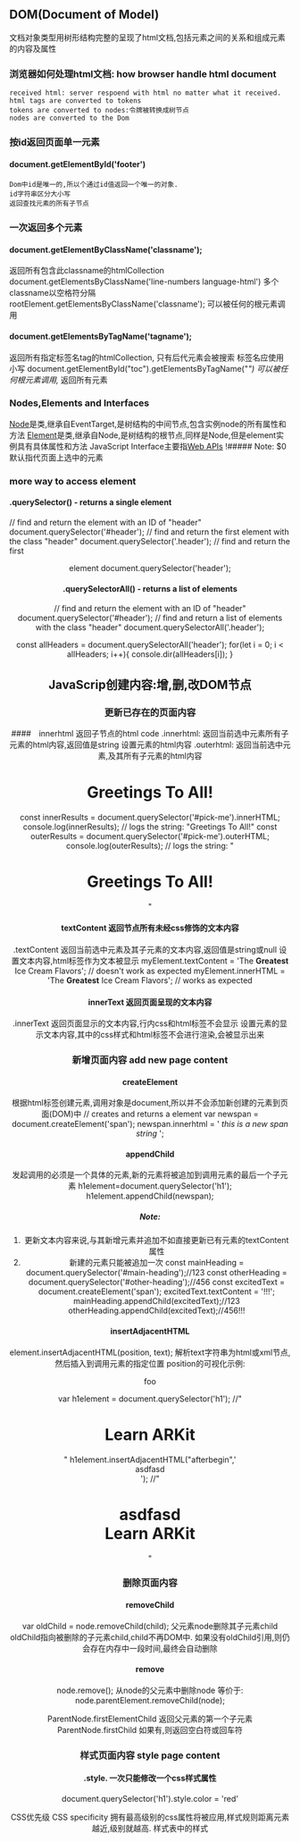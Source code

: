 ## DOM(Document of Model)
文档对象类型用树形结构完整的呈现了html文档,包括元素之间的关系和组成元素的内容及属性

### 浏览器如何处理html文档: how browser handle html document
    received html: server respoend with html no matter what it received.
    html tags are converted to tokens
    tokens are converted to nodes:令牌被转换成树节点
    nodes are converted to the Dom 


### 按id返回页面单一元素
#### document.getElementById('footer')
    Dom中id是唯一的,所以个通过id值返回一个唯一的对象.
    id字符串区分大小写
    返回查找元素的所有子节点


### 一次返回多个元素
#### document.getElementByClassName('classname');
返回所有包含此classname的htmlCollection
document.getElementsByClassName('line-numbers language-html')
多个classname以空格符分隔
rootElement.getElementsByClassName('classname');
可以被任何的根元素调用

#### document.getElementsByTagName('tagname');
返回所有指定标签名tag的htmlCollection,
只有后代元素会被搜索
标签名应使用小写
document.getElementById("toc").getElementsByTagName("*")
可以被任何根元素调用,* 返回所有元素


### Nodes,Elements and Interfaces
[Node](https://developer.mozilla.org/en-US/docs/Web/API/Node)是类,继承自EventTarget,是树结构的中间节点,包含实例node的所有属性和方法
[Element]()是类,继承自Node,是树结构的根节点,同样是Node,但是element实例具有具体属性和方法
JavaScript Interface主要指[Web APIs](https://developer.mozilla.org/en-US/docs/Web/API)
!##### Note: $0 默认指代页面上选中的元素

### more way to access element 
#### .querySelector() - returns a single element
// find and return the element with an ID of "header"
document.querySelector('#header');
// find and return the first element with the class "header"
document.querySelector('.header');
// find and return the first <header> element
document.querySelector('header');

#### .querySelectorAll() - returns a list of elements
// find and return the element with an ID of "header"
document.querySelector('#header');
// find and return a list of elements with the class "header"
document.querySelectorAll('.header');

const allHeaders = document.querySelectorAll('header');
for(let i = 0; i < allHeaders; i++){
    console.dir(allHeaders[i]);
}




## JavaScrip创建内容:增,删,改DOM节点

### 更新已存在的页面内容
####　innerhtml 返回子节点的html code
.innerhtml:
返回当前选中元素所有子元素的html内容,返回值是string
设置元素的html内容
.outerhtml:
返回当前选中元素,及其所有子元素的html内容
<h1 id="pick-me">Greetings To <span>All</span>!</h1>
const innerResults = document.querySelector('#pick-me').innerHTML;
console.log(innerResults); // logs the string: "Greetings To <span>All</span>!"
const outerResults = document.querySelector('#pick-me').outerHTML;
console.log(outerResults); // logs the string: "<h1 id="pick-me">Greetings To <span>All</span>!</h1>"

#### textContent 返回节点所有未经css修饰的文本内容
.textContent
返回当前选中元素及其子元素的文本内容,返回值是string或null
设置文本内容,html标签作为文本被显示
myElement.textContent = 'The <strong>Greatest</strong> Ice Cream Flavors'; // doesn't work as expected
myElement.innerHTML = 'The <strong>Greatest</strong> Ice Cream Flavors';  // works as expected
#### innerText 返回页面呈现的文本内容
.innerText
返回页面显示的文本内容,行内css和html标签不会显示
设置元素的显示文本内容,其中的css样式和html标签不会进行渲染,会被显示出来

### 新增页面内容 add new page content
#### createElement 
根据html标签创建元素,调用对象是document,所以并不会添加新创建的元素到页面(DOM)中
// creates and returns a <span> element
var newspan = document.createElement('span');
newspan.innerhtml = '<em> this is a new span string </em>';
#### appendChild
发起调用的必须是一个具体的元素,新的元素将被追加到调用元素的最后一个子元素
h1element=document.querySelector('h1');
h1element.appendChild(newspan);
##### Note: 
1. 更新文本内容来说,与其新增元素并追加不如直接更新已有元素的textContent属性
2. 新建的元素只能被追加一次
    const mainHeading = document.querySelector('#main-heading');//123
    const otherHeading = document.querySelector('#other-heading');//456
    const excitedText = document.createElement('span');
    excitedText.textContent = '!!!';
    mainHeading.appendChild(excitedText);//123
    otherHeading.appendChild(excitedText);//456!!!
#### insertAdjacentHTML
element.insertAdjacentHTML(position, text);
解析text字符串为html或xml节点,然后插入到调用元素的指定位置
position的可视化示例:   <!-- beforebegin --><p><!-- afterbegin -->foo
                        <!-- beforeend --></p><!-- afterend -->
var h1element = document.querySelector('h1');
//"<h1 class="white mb-half" style="">Learn ARKit</h1>"
h1element.insertAdjacentHTML("afterbegin",'<div>asdfasd</div>');
//"<h1 class="white mb-half" style=""><div>asdfasd</div>Learn ARKit</h1>"

### 删除页面内容
#### removeChild
var oldChild = node.removeChild(child);
父元素node删除其子元素child
oldChild指向被删除的子元素child,child不再DOM中.
如果没有oldChild引用,则仍会存在内存中一段时间,最终会自动删除
#### remove
node.remove();
从node的父元素中删除node
等价于: node.parentElement.removeChild(node);

ParentNode.firstElementChild
返回父元素的第一个子元素
ParentNode.firstChild
如果有,则返回空白符或回车符

### 样式页面内容 style page content
#### .style.<prop> 一次只能修改一个css样式属性
document.querySelector('h1').style.color = 'red'

CSS优先级 CSS specificity
拥有最高级别的css属性将被应用,样式规则距离元素越近,级别就越高.
样式表中的样式<style> < 具体元素中的style
样式表中的优先级别:类型选择器(h1)和伪元素(h1:before) 
< 类选择器(.example),属性选择器(type=“radio”)和伪类(img:hover) < ID选择器(#example)
##### Note: !important修饰的样式拥有最最高级别,核武器慎用
#### .cssText() 一次可以更新多个样式属性
Note:csstext将会覆盖原有的样式属性
设置的字符串必须与样式表中的css样式一致
const mainHeading = document.querySelector('h1');
mainHeading.style.cssText = 'color: blue; background-color: orange; font-size: 3.5em';

#### .setAttribute() 一次可以设置多个样式属性
还可以设置非样式属性,例如 ID
document.querySelectorAll('h6')[4].setAttribute('id','index4ofh6');
//document.querySelectorAll('h6')[4].setAttribute('id','index4ofh6')
document.querySelector('#index4ofh6').setAttribute('style','color: red; font-size:2em;')
//document.querySelector('#index4ofh6').setAttribute('style','color: red; font-size:2em;')
#### .className
var cName = elementNodeReference.className;
获取指定元素的类的字符串
elementNodeReference.className = cName;
设置元素类,会覆盖掉原有的类的值
var listOfClasses = document.querySelector('#main-heading');// large white
操作数组:
const arrayOfClasses = listOfClasses.split(' ');//(2) ["large", "white"]
arrayOfClasses.push("white2"); //3
for(let i=0; i < arrayOfClasses.length; i++){ console.log(arrayOfClasses[i]);};//large white white2
arrayOfClasses.pop("white2"); //white2
#### .classList
const elementClasses = elementNodeReference.classList;
将元素的类的信息以DOMTokenList数据结构返回
DOMTokenList结构有自己的默认方法:
add( String [, String [, ...]] ), remove( String [, String [, ...]] ) 要删除的类不存在则报错
item( Number ), contains( String ), replace( oldClass, newClass )
toggle( String [, force] ) 如果类存在则删除,不存在则增加;若第二个参数存在,根据其bool值进行增删
document.querySelector('h6.text-center').classList
//DOMTokenList ["text-center", value: "text-center"]
document.querySelector('h6.text-center').classList.toggle('example')//true
//DOMTokenList(2) ["text-center", "example", value: "text-center example"]


## 浏览器事件 Working with browser events
DOM事件([Events](https://developer.mozilla.org/en-US/docs/Web/Events))被发送用于通知代码相关的事情已经发生了.
每个事件都是继承自Event 类的对象,可以包括自定义的成员属性及函数用于获取事件发生时相关的更多信息.
事件可以表示从基本用户交互到渲染模型中发生的事件的自动通知的所有内容.
### 查看事件
Chrome浏览器:monitorEvents(document)
monitorEvents(document); // start displaying all events on the document object
unmonitorEvents(document); // turn off the displaying of all events on the document object.

### 事件交互
[EventTarget](https://developer.mozilla.org/en-US/docs/Web/API/EventTarget):被对象实现的接口,可以接收events和添加监听
EventTarget是顶级接口,document,Element,window等都是常见的EventTarget,都继承于此
EventTarget没有属性,只有三个方法
        .addEventListener()
        .removeEventListener()
        .dispatchEvent()
#### [Adding An Event Listener](https://developer.mozilla.org/en-US/docs/Web/API/EventTarget/addEventListener)
<target>.addEventListener(<type>, <listener>)
document.querySelector(‘h1’).addEventListener(‘click’,function(){
    console.log('this is an h1 element is being clicked');
})
target: 事件的目标,浏览器中的任意元素: document, h1, class, id...
type:listen-for, user operate type, click, dbclick...
listener:function-to-run-when-an-event-happens, function(){}
[event lists](https://developer.mozilla.org/en-US/docs/Web/Events)

### 去掉事件的监听方法
#### [equality comparisons and sameness](https://developer.mozilla.org/en-US/docs/Web/JavaScript/Equality_comparisons_and_sameness)
JavaScript如何比较两个对象是否相等
        ==  先强制转换成一致的类型 1==‘1’ //true
        === 不进行类型转换        1===‘1’ //false
    objects, arrays, and functions:
        var a = {myFunction: function quiz() { console.log('hi'); }};
        var b = {myFunction: function quiz() { console.log('hi'); }};
            a.myFunction === b.myFunction //false
        function quiz() { ... }
        var a = {myFunction: quiz};
        var b = {myFunction: quiz}；
            a.myFunction === b.myFunction //true
#### [remove an event listener](https://developer.mozilla.org/en-US/docs/Web/API/EventTarget/removeEventListener)
target.removeEventListener(type, listener[, options]);
要去掉添加在某个对象上的监听方法,需要使用添加时的方法,直接去掉方法的字面定义,不起作用
var clickfun = function () { console.log('this is a dblclick event');}；
document.addEventListener('dblclick', clickfun)；
document.removeEventListener('dblclick', clickfun)；

### Phases of an Events 事件的阶段
#### 事件的生命周期 [UI Events](https://www.w3.org/TR/uievents/)
定位阶段:事件对象通过节点传播到目标节点: window,父节点1,父节点2,... 目标节点
目标阶段:事件对象定位到目标节点上 
冒泡阶段:事件对象从目标节点反向传播到window.每个节点上的事件会被触发,可设置为不触发
#### 设置事件触发
.addEventListener()只有两个参数时,默认是在冒泡阶段触发
三个参数,且为true时,在定位阶段就会执行
document.addEventListener('click', function () {console.log('The document was clicked');}, true);
Test
document.addEventListener('click' , function(){console.log('doc');});
document.body.addEventListener('click' , function(){console.log('doc body');});
//单击界面:result:doc body/　doc
document.body.addEventListener('click' , function(){console.log('doc2');}, true);
//单击界面:result:doc2/ doc body/ 
#### 事件对象 [The Event Object](https://developer.mozilla.org/en-US/docs/Web/API/Event)
1. 每当单击,双击等事件发生,浏览器会自动包括一个事件对象,即标准的javascript对象,其中包含了大量事件自身的信息
在监听方法的参数位置添加: event,e,evt,theEvent,horse
document.addEventListener('click', function(event){console.log(event)});
2. bind(this)
var something = function (element) {	
    this.name = 'something';
    this.onclick1 = function (event){
    console.log(this.name);};
    this.onclick2 = function (event){
    console.log(this.name);};
    element.addEventListener('click' , this.onclick1, false);//undefined, this 指代传入的body
    element.addEventListener('click' , this.onclick2.bind(this), false);//something, this 指代新创建的s对象
}
var s = new Something(document.body);
3. preventDefault() 阻止对象的默认事件
例如checkbox默认选中的功能
document.querySelector("#id-checkbox").addEventListener("click", function(event) {
    document.getElementById("output-box").innerHTML += "Sorry! <code>preventDefault()</code> won't let you check this!<br>";
    event.preventDefault();
}, false);

### Avoid Too Many Events 避免过多的事件
#### 事件委托 [Event Delegation](https://javascript.info/event-delegation)
事件委托是一种委托给父节点处理子节点事件能力的方式
原因:父节点有多个子节点时,避免太多的子节点事件
实现:事件的3个阶段(冒泡阶段), 事件对象(参数)及.target属性
document.querySelector('#content').addEventListener('click', function (evt) {
    // convert nodeName to lowercase
    if (evt.target.nodeName.toLowerCase() === 'span') {
        console.log('A span was clicked with text ' + evt.target.textContent);
    }
});

### Know when the DOM is ready
Javascript中操作的元素需要已被加载到DOM中,否则会报错.
解决:1, 将javascript snippet 放到最后执行
    2, 调用事件 [DOMContentLoaded](https://developer.mozilla.org/en-US/docs/Web/Events/DOMContentLoaded)
    当初始的 HTML 文档被完全加载和解析完成之后,DOMContentLoaded 事件被触发,而无需等待样式表、图像和子框架的完成加载.
    load 应该仅用于检测一个完全加载的页面
        window.onload = function () {
            console.log('log: window.load');
        }
        document.addEventListener('load', new function(event){console.log('log: document.load');});  
        document.addEventListener('DOMContentLoaded ', 
        new function(event){console.log('log: document.DOMContentLoaded ');});  
        // log: document.load
        // log: document.DOMContentLoaded 
        // log: window.load 


## Performance 性能
### Add page content efficiently 高效的添加页面内容
#### Javascript衡量语句的执行时间,window.performance.now()
let t01 = performance.now();
for (let i = 1; i <= 100; i++) { 
  for (let j = 1; j <= 100; j++) {
    console.log('i and j are ', i, j);
  }
}
let t02 = performance.now();
console.log('this code took ' + (t02 - t01) +' milliseconds.');
#### [DocumentFragment](https://developer.mozilla.org/zh-CN/docs/Web/API/DocumentFragment)
DocumentFragment 接口表示一个没有父级文件的最小文档对象.
它被当做一个轻量版的 Document 使用,作为参数被添加(append)或被插入(inserted)的是片段的所有子节点, 而非片段本身.
因为所有的节点会被一次插入到文档中,而这个操作仅发生一个重渲染的操作
const fragment = document.createDocumentFragment();  // ← uses a DocumentFragment instead of a <div>
for (let i = 0; i < 200; i++) {
    const newElement = document.createElement('p');
    newElement.innerText = 'This is paragraph number ' + i;
    fragment.appendChild(newElement);
}
document.body.appendChild(fragment); // reflow and repaint here -- once!

### repaint & reflow 重绘和回流
重绘: 发生在改变元素外观及可见性,但是不会影响布局的情况下.例如:outline, visibility, background, or color
回流: 发生在影响页面布局(包括部分页面及整体页面)的情况下.例如:width, height, font-family, font-size.
    回流会导致元素所有子节点及相关上级节点的回流,其右节点也会回流
    避免回流: 使用类样式, 使用虚拟DOM,DomcumentFragment替换容器div
            避免多行内联样式,每一个样式都会引发一次回流,外部样式类只会引起一次
            使用固定或绝对位置的动画,引起重绘但不会发生回流
            避免table进行布局,其中的所有元素都会回流
            不在css中使用javascript表达式

### The call stack 回调栈
单线程: 一次处理一个指令,javascript是单线程的
调用堆栈:指令执行是顺序的.每当程序运行,方法栈中会入栈main()方法,它会一直保持运行.
每当有其他方法被调用,方法栈中会入栈对应的方法,方法执行完成后会对应的出栈

### The event loop 事件循环
同步:code在同一时间存在和发生,所在即执行
JavaScript event loop: javascript事件循环.
Javascript并发模型:run-to-completion:如果有代码块在运行,就一直运行完成为止
                   event loop:如果调用堆栈中没有调用方法了,就去追加事件队列中的任何事件处理.
                        选取事件队列队首的事件,运行它的处理代码,重复下一个事件

### setTimeout
.addEventListener()添加的code会在后面事件触发时执行
setTimeout()则可以指定具体延迟的时间
setTimeout(function sayHi() {console.log('Howdy');}, 0); //可以断开长语句,允许浏览器处理用户交互,不至于让用户长时间的等待
```
let count = 1
function generateParagraphs() {
    const fragment = document.createDocumentFragment();
    for (let i = 1; i <= 500; i++) {
        const newElement = document.createElement('p');
        newElement.textContent = 'This is paragraph number ' + count;
        count = count + 1;
        fragment.appendChild(newElement);
    }

    document.body.appendChild(fragment);
    if (count < 20000) {setTimeout(generateParagraphs, 0);}
}

generateParagraphs();
```